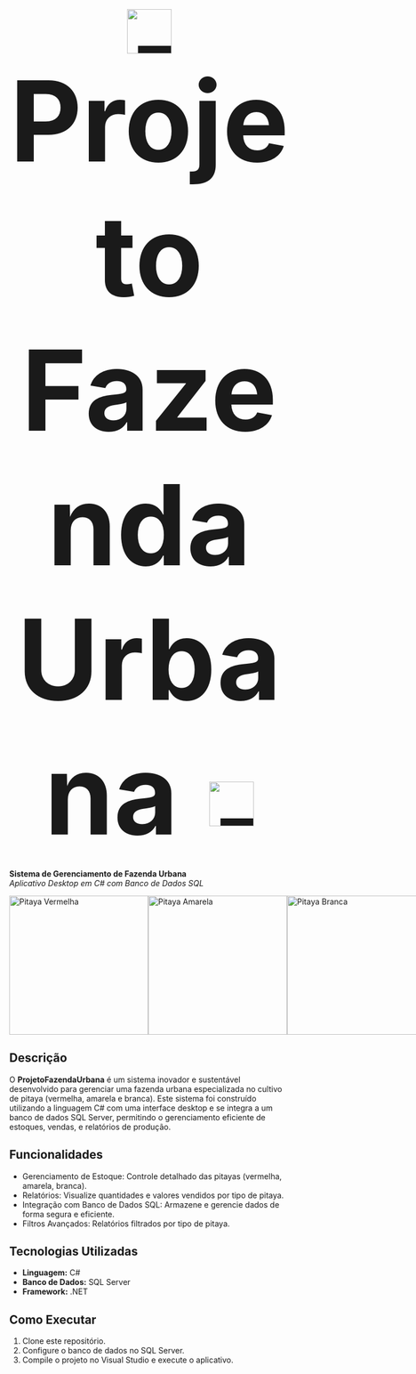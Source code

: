 <div style="text-align: center; font-size: 200px;">
  <img src="https://png.pngtree.com/png-vector/20240309/ourmid/pngtree-cute-cartoon-farmer-character-generative-ai-png-image_11918582.png" alt="Farmer Icon" width="80" style="vertical-align: middle;"/> 
  <strong>Projeto Fazenda Urbana</strong> 
  <img src="https://png.pngtree.com/png-vector/20240309/ourmid/pngtree-cute-cartoon-farmer-character-generative-ai-png-image_11918582.png" alt="Farmer Icon" width="80" style="vertical-align: middle;"/>
</div>




**Sistema de Gerenciamento de Fazenda Urbana**  
*Aplicativo Desktop em C# com Banco de Dados SQL*

<div style="display: flex; justify-content: space-around;">
  <img src="https://media.istockphoto.com/id/475574472/pt/foto/salada-de-frutas-ex%C3%B3ticas.jpg?s=612x612&w=0&k=20&c=QhjmyNRWSxzKtcJvBCTxU91gf_YwWxTAfYgWygE7GMM=" alt="Pitaya Vermelha" width="250"/>
  <img src="https://media.istockphoto.com/id/952695904/pt/foto/fresh-tropical-fruit-salad-in-dragon-fruit-skin-healthy-breakfast-weight-loss-concept-thailand.jpg?s=612x612&w=0&k=20&c=x_3AWY7JWRiQNKSW_p7Dpb4nEFCovKMGaxwdkP62qCM=" alt="Pitaya Amarela" width="250"/>
  <img src="https://media.istockphoto.com/id/1417144436/pt/foto/dragon-fruit-slice-on-white-plate-with-pitahaya-background-fresh-white-and-pink-red-purple.jpg?s=612x612&w=0&k=20&c=rYoQHpqLsW7GoK6P8A7Ae46V09ejfEnKe2pK3klQuv4=" alt="Pitaya Branca" width="250"/>
</div>


## Descrição

O **ProjetoFazendaUrbana** é um sistema inovador e sustentável desenvolvido para gerenciar uma fazenda urbana especializada no cultivo de pitaya (vermelha, amarela e branca). Este sistema foi construído utilizando a linguagem C# com uma interface desktop e se integra a um banco de dados SQL Server, permitindo o gerenciamento eficiente de estoques, vendas, e relatórios de produção.

## Funcionalidades
- Gerenciamento de Estoque: Controle detalhado das pitayas (vermelha, amarela, branca).
- Relatórios: Visualize quantidades e valores vendidos por tipo de pitaya.
- Integração com Banco de Dados SQL: Armazene e gerencie dados de forma segura e eficiente.
- Filtros Avançados: Relatórios filtrados por tipo de pitaya.

## Tecnologias Utilizadas
- **Linguagem:** C#
- **Banco de Dados:** SQL Server
- **Framework:** .NET

## Como Executar
1. Clone este repositório.
2. Configure o banco de dados no SQL Server.
3. Compile o projeto no Visual Studio e execute o aplicativo.
